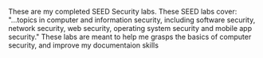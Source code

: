 These are my completed SEED Security labs. These SEED labs cover:
"...topics in computer and information security, including software security, network security, web security, operating system security and mobile app security."
These labs are meant to help me grasps the basics of computer security, and improve my documentaion skills
